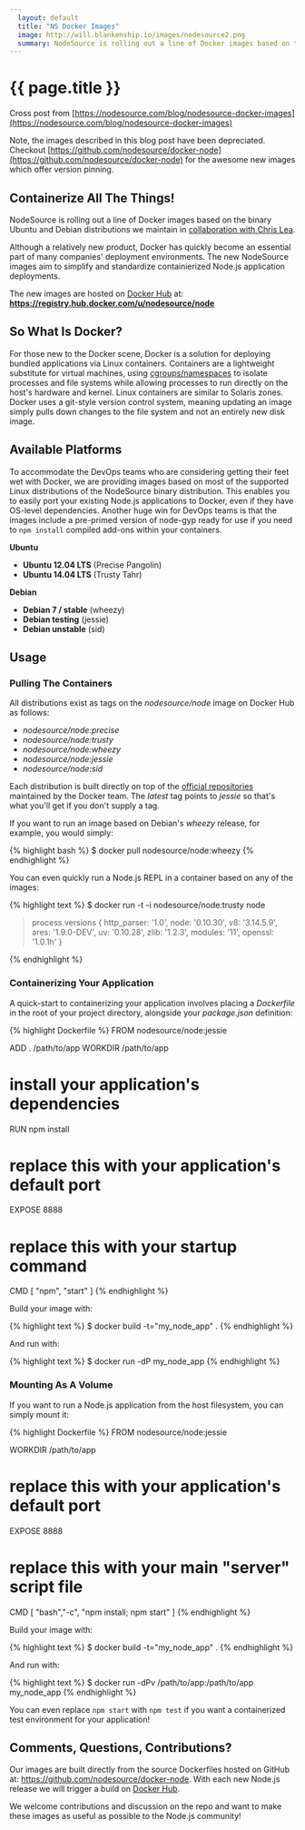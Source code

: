 ```yaml
---
  layout: default
  title: "NS Docker Images"
  image: http://will.blankenship.io/images/nodesource2.png
  summary: NodeSource is rolling out a line of Docker images based on the binary Ubuntu and Debian distributions we maintain in collaboration with Chris Lea
---
```


# {{ page.title }}

Cross post from [https://nodesource.com/blog/nodesource-docker-images](https://nodesource.com/blog/nodesource-docker-images)

Note, the images described in this blog post have been depreciated. Checkout [https://github.com/nodesource/docker-node](https://github.com/nodesource/docker-node) for the awesome new images which offer version pinning.

## Containerize All The Things!

NodeSource is rolling out a line of Docker images based on the binary Ubuntu and Debian distributions we maintain in [collaboration with Chris Lea](https://nodesource.com/blog/chris-lea-joins-forces-with-nodesource).

Although a relatively new product, Docker has quickly become an essential part of many companies' deployment environments. The new NodeSource images aim to simplify and standardize containierized Node.js application deployments.

The new images are hosted on [Docker Hub](https://hub.docker.com/) at: **<https://registry.hub.docker.com/u/nodesource/node>**

## So What Is Docker?

For those new to the Docker scene, Docker is a solution for deploying bundled applications via Linux containers. Containers are a lightweight substitute for virtual machines, using [cgroups/namespaces](http://en.wikipedia.org/wiki/Cgroups) to isolate processes and file systems while allowing processes to run directly on the host's hardware and kernel. Linux containers are similar to Solaris zones. Docker uses a git-style version control system, meaning updating an image simply pulls down changes to the file system and not an entirely new disk image.

## Available Platforms

To accommodate the DevOps teams who are considering getting their feet wet with Docker, we are providing images based on most of the supported Linux distributions of the NodeSource binary distribution. This enables you to easily port your existing Node.js applications to Docker, even if they have OS-level dependencies. Another huge win for DevOps teams is that the images include a pre-primed version of node-gyp ready for use if you need to `npm install` compiled add-ons within your containers.

**Ubuntu**

* **Ubuntu 12.04 LTS** (Precise Pangolin)
* **Ubuntu 14.04 LTS** (Trusty Tahr)

**Debian**

* **Debian 7 / stable** (wheezy)
* **Debian testing** (jessie)
* **Debian unstable** (sid)

## Usage

### Pulling The Containers

All distributions exist as tags on the _nodesource/node_ image on Docker Hub as follows:

* _nodesource/node:precise_
* _nodesource/node:trusty_
* _nodesource/node:wheezy_
* _nodesource/node:jessie_
* _nodesource/node:sid_

Each distribution is built directly on top of the [official repositories](https://registry.hub.docker.com/) maintained by the Docker team. The *latest* tag points to *jessie* so that's what you'll get if you don't supply a tag.

If you want to run an image based on Debian's *wheezy* release, for example, you would simply:

{% highlight bash %}
$ docker pull nodesource/node:wheezy
{% endhighlight %}

You can even quickly run a Node.js REPL in a container based on any of the images:

{% highlight text %}
$ docker run -t -i nodesource/node:trusty node
> process.versions
{ http_parser: '1.0',
  node: '0.10.30',
  v8: '3.14.5.9',
  ares: '1.9.0-DEV',
  uv: '0.10.28',
  zlib: '1.2.3',
  modules: '11',
  openssl: '1.0.1h' }
>
{% endhighlight %}

### Containerizing Your Application

A quick-start to containerizing your application involves placing a _Dockerfile_ in the root of your project directory, alongside your _package.json_ definition:

{% highlight Dockerfile %}
FROM nodesource/node:jessie

ADD . /path/to/app
WORKDIR /path/to/app

# install your application's dependencies
RUN npm install

# replace this with your application's default port
EXPOSE 8888

# replace this with your startup command
CMD [ "npm", "start" ]
{% endhighlight %}

Build your image with:

{% highlight text %}
$ docker build -t="my_node_app" .
{% endhighlight %}

And run with:

{% highlight text %}
$ docker run -dP my_node_app
{% endhighlight %}

### Mounting As A Volume

If you want to run a Node.js application from the host filesystem, you can simply mount it:

{% highlight Dockerfile %}
FROM nodesource/node:jessie

WORKDIR /path/to/app

# replace this with your application's default port
EXPOSE 8888

# replace this with your main "server" script file
CMD [ "bash","-c", "npm install; npm start" ]
{% endhighlight %}

Build your image with:

{% highlight text %}
$ docker build -t="my_node_app" .
{% endhighlight %}

And run with:

{% highlight text %}
$ docker run -dPv /path/to/app:/path/to/app my_node_app
{% endhighlight %}

You can even replace `npm start` with `npm test` if you want a containerized test environment for your application!

## Comments, Questions, Contributions?

Our images are built directly from the source Dockerfiles hosted on GitHub at: <https://github.com/nodesource/docker-node>. With each new Node.js release we will trigger a build on [Docker Hub](https://registry.hub.docker.com/u/nodesource/node/).

We welcome contributions and discussion on the repo and want to make these images as useful as possible to the Node.js community!
